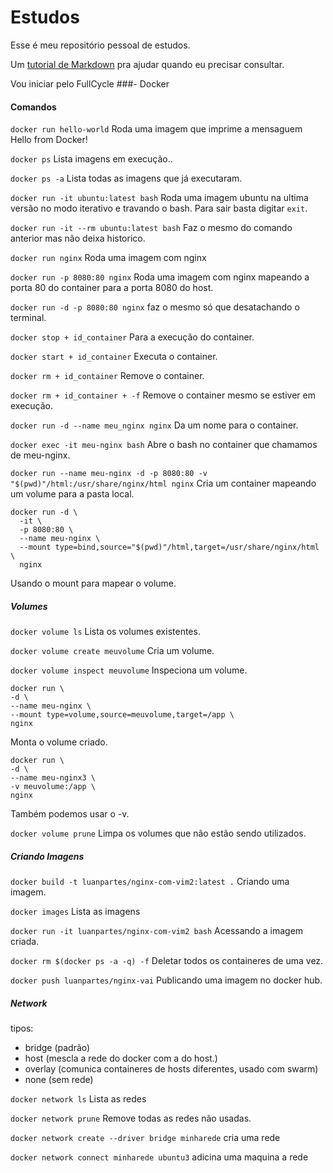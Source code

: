 # Estudos
Esse é meu repositório pessoal de estudos.  

Um [tutorial de Markdown](https://www.w3schools.io/file/markdown-introduction/) pra ajudar quando eu precisar consultar.

Vou iniciar pelo FullCycle
###- Docker 
  #### Comandos 
  `docker run hello-world`
Roda uma imagem que imprime a mensaguem Hello from Docker!

  `docker ps`
Lista imagens em execução..

  `docker ps -a`
Lista todas as imagens que já executaram.


  `docker run -it ubuntu:latest bash`
Roda uma imagem ubuntu na ultima versão no modo iterativo e travando o bash. Para sair basta digitar `exit`.


  `docker run -it --rm ubuntu:latest bash`
Faz o mesmo do comando anterior mas não deixa historico.

  `docker run nginx`
Roda uma imagem com nginx

  `docker run -p 8080:80 nginx`
Roda uma imagem com nginx mapeando a porta 80 do container para a porta 8080 do host.

  `docker run -d -p 8080:80 nginx`
faz o mesmo só que desatachando o terminal. 

  `docker stop + id_container`
Para a execução do container.

  `docker start + id_container`
Executa o container.

  `docker rm + id_container`
Remove o container.

  `docker rm + id_container + -f`
Remove o container mesmo se estiver em execução.

  `docker run -d --name meu_nginx nginx`
Da um nome para o container.

  `docker exec -it meu-nginx bash`
Abre o bash no container que chamamos de meu-nginx.

`docker run --name meu-nginx -d -p 8080:80 -v "$(pwd)"/html:/usr/share/nginx/html nginx`
Cria um container mapeando um volume para a pasta local.

```
docker run -d \
  -it \
  -p 8080:80 \
  --name meu-nginx \
  --mount type=bind,source="$(pwd)"/html,target=/usr/share/nginx/html \
  nginx
```
Usando o mount para mapear o volume.

##### Volumes

`docker volume ls`
Lista os volumes existentes.

`docker volume create meuvolume`
Cria um volume.

`docker volume inspect meuvolume`
Inspeciona um volume.

```
docker run \
-d \
--name meu-nginx \
--mount type=volume,source=meuvolume,target=/app \
nginx 
```
Monta o volume criado.

```
docker run \                   
-d \
--name meu-nginx3 \
-v meuvolume:/app \                               
nginx
```
Também podemos usar o -v.

`docker volume prune`
Limpa os volumes que não estão sendo utilizados.

##### Criando Imagens

`docker build -t luanpartes/nginx-com-vim2:latest .`
Criando uma imagem.

`docker images`
Lista as imagens 

`docker run -it luanpartes/nginx-com-vim2 bash`
Acessando a imagem criada.

`docker rm $(docker ps -a -q) -f`
Deletar todos os containeres de uma vez.

`docker push luanpartes/nginx-vai`
Publicando uma imagem no docker hub.

##### Network

tipos:
- bridge (padrão)
- host (mescla a rede do docker com a do host.)
- overlay (comunica containeres de hosts diferentes, usado com swarm)
- none (sem rede)

`docker network ls`
Lista as redes

`docker network prune`
Remove todas as redes não usadas.


`docker network create --driver bridge minharede`
cria uma rede 

`docker network connect minharede ubuntu3`
adicina uma maquina a rede 